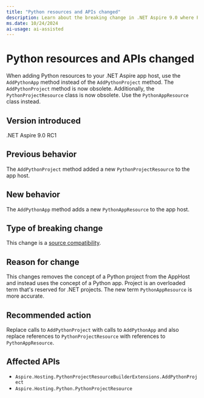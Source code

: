 ```yaml
---
title: "Python resources and APIs changed"
description: Learn about the breaking change in .NET Aspire 9.0 where Python resources and APIs updated.
ms.date: 10/24/2024
ai-usage: ai-assisted
---
```


# Python resources and APIs changed

When adding Python resources to your .NET Aspire app host, use the `AddPythonApp` method instead of the `AddPythonProject` method. The `AddPythonProject` method is now obsolete. Additionally, the `PythonProjectResource` class is now obsolete. Use the `PythonAppResource` class instead.

## Version introduced

.NET Aspire 9.0 RC1

## Previous behavior

The `AddPythonProject` method added a new `PythonProjectResource` to the app host.

## New behavior

The `AddPythonApp` method adds a new `PythonAppResource` to the app host.

## Type of breaking change

This change is a [source compatibility](../categories.md#source-compatibility).

## Reason for change

This changes removes the concept of a Python project from the AppHost and instead uses the concept of a Python app. Project is an overloaded term that's reserved for .NET projects. The new term `PythonAppResource` is more accurate.

## Recommended action

Replace calls to `AddPythonProject` with calls to `AddPythonApp` and also replace references to `PythonProjectResource` with references to `PythonAppResource`.

## Affected APIs

- `Aspire.Hosting.PythonProjectResourceBuilderExtensions.AddPythonProject`
- `Aspire.Hosting.Python.PythonProjectResource`
